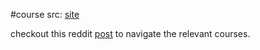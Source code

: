 #course 
src: [site](https://15445.courses.cs.cmu.edu/fall2023/) 

checkout this reddit [post](https://www.reddit.com/r/cmu/comments/fxppfn/benefits_of_each_systems_course/) to navigate the relevant courses.